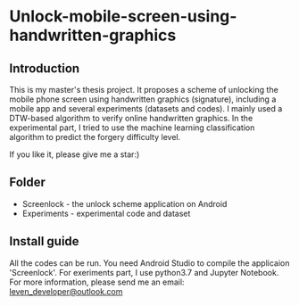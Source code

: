 # Unlock-mobile-screen-using-handwritten-graphics
## Introduction
This is my master's thesis project. It proposes a scheme of unlocking the mobile phone screen using handwritten graphics (signature), including a mobile app and several experiments (datasets and codes). I mainly used a DTW-based algorithm to verify online handwritten graphics. In the experimental part, I tried to use the machine learning classification algorithm to predict the forgery difficulty level.  

If you like it, please give me a star:)

## Folder
* Screenlock - the unlock scheme application on Android
* Experiments -  experimental code and dataset

## Install guide
All the codes can be run. You need Android Studio to compile the applicaion 'Screenlock'. For exeriments part, I use python3.7 and Jupyter Notebook. For more information, please send me an email: leven_developer@outlook.com
